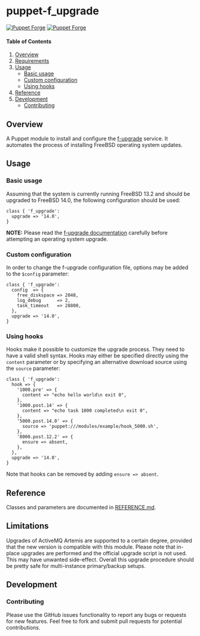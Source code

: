 # puppet-f_upgrade

[![Puppet Forge](https://img.shields.io/puppetforge/v/fraenki/f_upgrade.svg)](https://forge.puppetlabs.com/fraenki/f_upgrade)
[![Puppet Forge](https://img.shields.io/puppetforge/f/fraenki/f_upgrade.svg)](https://forge.puppetlabs.com/fraenki/f_upgrade)

#### Table of Contents

1. [Overview](#overview)
1. [Requirements](#requirements)
1. [Usage](#usage)
    - [Basic usage](#basic-usage)
    - [Custom configuration](#custom-configuration)
    - [Using hooks](#using-hooks)
1. [Reference](#reference)
1. [Development](#development)
    - [Contributing](#contributing)

## Overview

A Puppet module to install and configure the [f-upgrade](https://github.com/fraenki/f-upgrade) service. It automates the process of installing FreeBSD operating system updates.

## Usage

### Basic usage

Assuming that the system is currently running FreeBSD 13.2 and should be upgraded to FreeBSD 14.0, the following configuration should be used:

```puppet
class { 'f_upgrade':
  upgrade => '14.0',
}
```

**NOTE:** Please read the [f-upgrade documentation](https://github.com/fraenki/f-upgrade) carefully before attempting an operating system upgrade.

### Custom configuration

In order to change the f-upgrade configuration file, options may be added to the `$config` parameter:

```puppet
class { 'f_upgrade':
  config  => {
    free_diskspace => 2048,
    log_debug      => 2,
    task_timeout   => 28800,
  },
  upgrade => '14.0',
}
```

### Using hooks

Hooks make it possible to customize the upgrade process. They need to have a valid shell syntax. Hooks may either be specified directly using the `content` parameter or by specifying an alternative download source using the `source` parameter:

```puppet
class { 'f_upgrade':
  hook => {
    '1000.pre' => {
      content => "echo hello world\n exit 0",
    },
    '1000.post.14' => {
      content => "echo task 1000 completed\n exit 0",
    },
    '5000.post.14.0' => {
      source => 'puppet:///modules/example/hook_5000.sh',
    },
    '8000.post.12.2' => {
      ensure => absent,
    },
  },
  upgrade => '14.0',
}
```

Note that hooks can be removed by adding `ensure => absent`.

## Reference

Classes and parameters are documented in [REFERENCE.md](REFERENCE.md).

## Limitations

Upgrades of ActiveMQ Artemis are supported to a certain degree, provided that the new version is compatible with this module. Please note that in-place upgrades are performed and the official upgrade script is not used. This may have unwanted side-effect. Overall this upgrade procedure should be pretty safe for multi-instance primary/backup setups.

## Development

### Contributing

Please use the GitHub issues functionality to report any bugs or requests for new features. Feel free to fork and submit pull requests for potential contributions.
